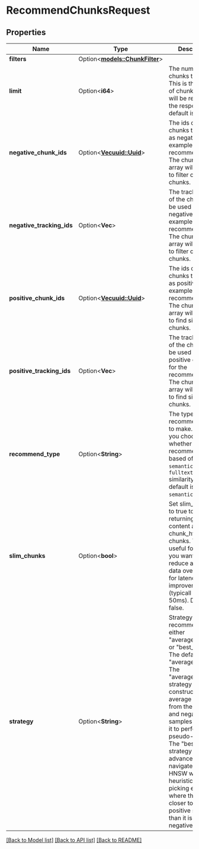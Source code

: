 # RecommendChunksRequest

## Properties

Name | Type | Description | Notes
------------ | ------------- | ------------- | -------------
**filters** | Option<[**models::ChunkFilter**](ChunkFilter.md)> |  | [optional]
**limit** | Option<**i64**> | The number of chunks to return. This is the number of chunks which will be returned in the response. The default is 10. | [optional]
**negative_chunk_ids** | Option<[**Vec<uuid::Uuid>**](uuid::Uuid.md)> | The ids of the chunks to be used as negative examples for the recommendation. The chunks in this array will be used to filter out similar chunks. | [optional]
**negative_tracking_ids** | Option<**Vec<String>**> | The tracking_ids of the chunks to be used as negative examples for the recommendation. The chunks in this array will be used to filter out similar chunks. | [optional]
**positive_chunk_ids** | Option<[**Vec<uuid::Uuid>**](uuid::Uuid.md)> | The ids of the chunks to be used as positive examples for the recommendation. The chunks in this array will be used to find similar chunks. | [optional]
**positive_tracking_ids** | Option<**Vec<String>**> | The tracking_ids of the chunks to be used as positive examples for the recommendation. The chunks in this array will be used to find similar chunks. | [optional]
**recommend_type** | Option<**String**> | The type of recommendation to make. This lets you choose whether to recommend based off of `semantic` or `fulltext` similarity. The default is `semantic`. | [optional]
**slim_chunks** | Option<**bool**> | Set slim_chunks to true to avoid returning the content and chunk_html of the chunks. This is useful for when you want to reduce amount of data over the wire for latency improvement (typicall 10-50ms). Default is false. | [optional]
**strategy** | Option<**String**> | Strategy to use for recommendations, either \"average_vector\" or \"best_score\". The default is \"average_vector\". The \"average_vector\" strategy will construct a single average vector from the positive and negative samples then use it to perform a pseudo-search. The \"best_score\" strategy is more advanced and navigates the HNSW with a heuristic of picking edges where the point is closer to the positive samples than it is the negatives. | [optional]

[[Back to Model list]](../README.md#documentation-for-models) [[Back to API list]](../README.md#documentation-for-api-endpoints) [[Back to README]](../README.md)


